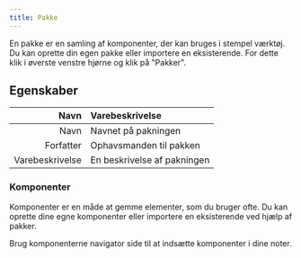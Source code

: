 ```yaml
---
title: Pakke
---
```


En pakke er en samling af komponenter, der kan bruges i stempel værktøj. Du kan oprette din egen pakke eller importere en eksisterende. For dette klik i øverste venstre hjørne og klik på "Pakker".

## Egenskaber

|            Navn | Varebeskrivelse             |
| --------------: | :-------------------------- |
|            Navn | Navnet på pakningen         |
|       Forfatter | Ophavsmanden til pakken     |
| Varebeskrivelse | En beskrivelse af pakningen |

### Komponenter

Komponenter er en måde at gemme elementer, som du bruger ofte. Du kan oprette dine egne komponenter eller importere en eksisterende ved hjælp af pakker.

Brug komponenterne navigator side til at indsætte komponenter i dine noter.
